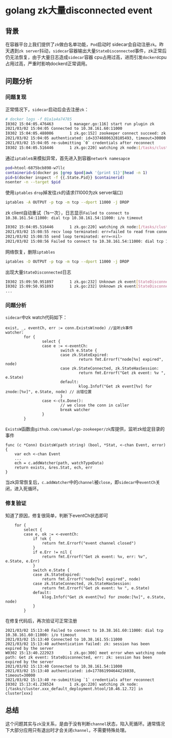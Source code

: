 # golang zk大量disconnected event


## 背景
在容器平台上我们提供了`zk`做白名单功能，`Pod`启动时 sidecar会自动注册`zk`。昨天遇到`zk server`抖动，`sidecar`容器输出大量`StateDisconnected`事件，zk正常后仍无法恢复，由于大量日志造成`sidecar`容器 cpu占用过高，进而引发`dockerd`cpu占用过高，严重时影响dockerd正常调用。

## 问题分析
### 问题复现
正常情况下，`sidecar`启动后会去注册`zk`：
```bash
# docker logs -f 01a1a4a74785
I0302 15:04:05.476463       1 manager.go:116] start run plugin zk
2021/03/02 15:04:05 Connected to 10.38.161.60:11000
I0302 15:04:05.488006       1 zk.go:152] zookeeper connect succeed: zk.srv:11000
2021/03/02 15:04:05 authenticated: id=33746806328105493, timeout=30000
2021/03/02 15:04:05 re-submitting `0` credentials after reconnect
I0302 15:04:05.516446       1 zk.go:220] watching zk node:[/tasks/cluster.xxx_default_deployment.htool/10.46.12.72] in cluster[xxx] #注册成功，开始watch
```

通过`iptable`s来模拟异常，首先进入到容器`network namesapce`
```bash
pod=htool-6875bcb898-w7llc
containerid=$(docker ps |grep $pod|awk '{print $1}'|head -n 1)
pid=$(docker inspect -f {{.State.Pid}} $containerid)
nsenter -n --target $pid
```

使用`iptables` `drop`掉发往`zk`的请求(11000为zk server端口)
```bash
iptables -A OUTPUT -p tcp -m tcp --dport 11000 -j DROP
```

zk client自动重试（1s一次），日志显示`Failed to connect to 10.38.161.54:11000: dial tcp 10.38.161.54:11000: i/o timeout`
```bash
I0302 15:04:05.516446       1 zk.go:220] watching zk node:[/tasks/cluster.xxx_default_deployment.htool/10.46.12.72] in cluster[xxx]
2021/03/02 15:08:55 recv loop terminated: err=failed to read from connection: read tcp 10.46.12.72:36884->10.38.161.60:11000: i/o timeout
2021/03/02 15:08:55 send loop terminated: err=<nil>
2021/03/02 15:08:56 Failed to connect to 10.38.161.54:11000: dial tcp 10.38.161.54:11000: i/o timeout
```

网络恢复，删除`iptables`
```bash
iptables -D OUTPUT -p tcp -m tcp --dport 11000 -j DROP
```

出现大量`StateDisconnected`日志
```bash
I0302 15:09:50.951897       1 zk.go:232] Unknown zk event[StateDisconnected] for znode:[/tasks/cluster.xxx_default_deployment.htool/10.46.12.72]
I0302 15:09:50.951893       1 zk.go:232] Unknown zk event[StateDisconnected] for znode:[/tasks/cluster.xxx_default_deployment.htool/10.46.12.72]
...
```

### 问题分析
`sidecar`中zk watch代码如下：
```golang
exist, _, eventCh, err := conn.ExistsW(node) //监听zk事件
watcher:
        for {
                select {
                case e := <-eventCh:
                        switch e.State {
                        case zk.StateExpired:
                                return fmt.Errorf("node[%v] expired", node)
                        case zk.StateConnected, zk.StateHasSession:
                                return fmt.Errorf("Get zk event: %v ", e.State)
                        default:
                                klog.Infof("Get zk event[%v] for znode:[%v]", e.State, node) // 出错位置
                        }
                case <-ctx.Done():
                        // we close the conn in caller
                        break watcher
                }
        }
```

`ExistsW`函数由`github.com/samuel/go-zookeeper/zk`库提供，监听zk给定目录的事件
```golang
func (c *Conn) ExistsW(path string) (bool, *Stat, <-chan Event, error) {
    var ech <-chan Event
    ...
    ech = c.addWatcher(path, watchTypeData)
    return exists, &res.Stat, ech, err
}
```

当zk异常恢复后，`c.addWatcher`中的`channel`被`close`，即`sidecar`中`eventCh`关闭，进入死循环。

### 修复验证
知道了原因，修复很简单，判断下eventCh状态即可
```golang
    for {
        select {
        case e, ok := <-eventCh:
            if !ok {
                return fmt.Errorf("event channel closed")
            }
            if e.Err != nil {
                return fmt.Errorf("Get zk event: %v, err: %v", e.State, e.Err)
            }
            switch e.State {
            case zk.StateExpired:
                return fmt.Errorf("node[%v] expired", node)
            case zk.StateConnected, zk.StateHasSession:
                return fmt.Errorf("Get zk event: %v ", e.State)
            default:
                klog.Infof("Get zk event[%v] for znode:[%v]", e.State, node)
            }
        }
```

在修复代码后，再次验证可正常注册
```golang
2021/03/02 15:13:40 Failed to connect to 10.38.161.60:11000: dial tcp 10.38.161.60:11000: i/o timeout
2021/03/02 15:13:40 Connected to 10.38.161.55:11000
2021/03/02 15:13:40 authentication failed: zk: session has been expired by the server
W0302 15:13:40.222923       1 zk.go:300] meet error when watching node path: Get zk event: StateDisconnected, err: zk: session has been expired by the server
2021/03/02 15:13:40 Connected to 10.38.161.54:11000
2021/03/02 15:13:40 authenticated: id=177861994644216038, timeout=30000
2021/03/02 15:13:40 re-submitting `1` credentials after reconnect
I0302 15:13:41.238524       1 zk.go:220] watching zk node:[/tasks/cluster.xxx_default_deployment.htool/10.46.12.72] in cluster[xxx]
```

## 总结
这个问题其实与`zk`没关系，是由于没有判断`channel`状态，陷入死循环。通常情况下大部分应用只有退出时才会关闭`channel`，不需要特殊处理。

